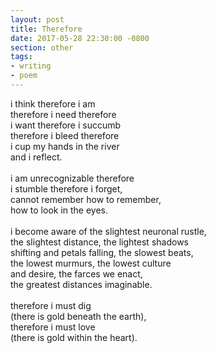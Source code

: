 ```yaml
---
layout: post
title: Therefore
date: 2017-05-28 22:30:00 -0800
section: other
tags:
- writing
- poem
---
```


i think therefore i am  
therefore i need therefore  
i want therefore i succumb  
therefore i bleed therefore  
i cup my hands in the river  
and i reflect.  
<br>
i am unrecognizable therefore  
i stumble therefore i forget,  
cannot remember how to remember,  
how to look in the eyes.  
<br>
i become aware of the slightest neuronal rustle,  
the slightest distance, the lightest shadows  
shifting and petals falling, the slowest beats,  
the lowest murmurs, the lowest culture  
and desire, the farces we enact,  
the greatest distances imaginable.  
<br>
therefore i must dig  
(there is gold beneath the earth),  
therefore i must love  
(there is gold within the heart).  
